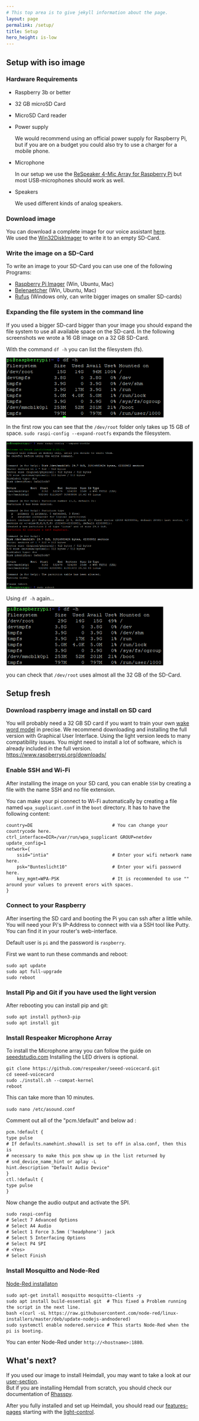 ```yaml
---
# This top area is to give jekyll information about the page.
layout: page
permalink: /setup/
title: Setup
hero_height: is-low
---
```


## Setup with iso image

### Hardware Requirements

- Raspberry 3b or better
- 32 GB microSD Card
- MicroSD Card reader
- Power supply 
    
    We would recommend using an official power supply for Raspberry Pi, but if you are on a budget you could also try to 
    use a charger for a mobile phone.

- Microphone
    
    In our setup we use the [ReSpeaker 4-Mic Array for Raspberry Pi](https://wiki.seeedstudio.com/ReSpeaker_4_Mic_Array_for_Raspberry_Pi/)
    but most USB-microphones should work as well.
    
- Speakers
    
    We used different kinds of analog speakers.
    

### Download image

You can download a complete image for our voice assistant [here](https://th-koeln.sciebo.de/s/7lWlUbdv5jQO77I/download).  
We used the [Win32DiskImager](https://win32-disk-imager.de.uptodown.com/windows) to write it to an empty SD-Card.  

### Write the image on a SD-Card

To write an image to your SD-Card you can use one of the following Programs:

- [Raspberry Pi Imager](https://www.raspberrypi.org/software/) (Win, Ubuntu, Mac)
- [Belenaetcher](https://www.electronjs.org/apps/etcher) (Win, Ubuntu, Mac)
- [Rufus](https://rufus.ie/) (Windows only, can write bigger images on smaller SD-cards)

### Expanding the file system in the command line

If you used a bigger SD-card bigger than your image you should expand the file system to use all available space on the 
SD-card. In the following screenshots we wrote a 16 GB image on a 32 GB SD-Card.

With the command `df -h` you can list the filesystem (fs).

![Filesystem after using an image for setup](../assets/PI-df-h-after-using-image-for-setup.png)

In the first row you can see that the `/dev/root` folder only takes up 15 GB of space. `sudo raspi-config --expand-rootfs`
expands the filesystem.

![Expanding fs](../assets/Pi-expand-rootfs.png)


Using `df -h` again...

![Expanded fs](../assets/Pi-expanded-file-system.png)

you can check that `/dev/root` uses almost all the 32 GB of the SD-Card.


## Setup fresh

### Download raspberry image and install on SD card

You will probably need a 32 GB SD card if you want to train your own [wake word model](/docs/pages/tech-stack/mycroft.md) in precise.
We recommend downloading and installing the full version with Graphical User Interface. Using the light version leeds to 
many compatibility issues. You might need to install a lot of software, which is already included in the full version.
https://www.raspberrypi.org/downloads/

### Enable SSH and Wi-Fi

After installing the image on your SD card, you can enable `SSH` by creating a file with the name SSH and no file extension.

You can make your pi connect to Wi-Fi automatically by creating a file named `wpa_supplicant.conf` in the `boot` directory.
It has to have the following content:

```
country=DE                              # You can change your countrycode here.
ctrl_interface=DIR=/var/run/wpa_supplicant GROUP=netdev
update_config=1
network={
    ssid="intia"                        # Enter your wifi network name here.
    psk="Bunteslicht10"                 # Enter your wifi password here.
    key_mgmt=WPA-PSK                    # It is recommended to use "" around your values to prevent erors with spaces.
}
```

### Connect to your Raspberry

After inserting the SD card and booting the Pi you can ssh after a little while. You will need your Pi's IP-Address to
connect with via a SSH tool like Putty. You can find it in your router's web-interface. 

Default user is `pi` and the password is `raspberry`.

First we want to run these commands and reboot:

```
sudo apt update
sudo apt full-upgrade
sudo reboot
```

### Install Pip and Git if you have used the light version

After rebooting you can install pip and git:

```
sudo apt install python3-pip
sudo apt install git
```

### Install Respeaker Microphone Array

To install the Microphone array you can follow the guide on [seeedstudio.com](https://wiki.seeedstudio.com/ReSpeaker_4_Mic_Array_for_Raspberry_Pi/)
Installing the LED drivers is optional.

```
git clone https://github.com/respeaker/seeed-voicecard.git
cd seeed-voicecard
sudo ./install.sh --compat-kernel
reboot
```

This can take more than 10 minutes.

`sudo nano /etc/asound.conf`

Comment out all of the "pcm.!default" and below ad :


```
pcm.!default {
type pulse
# If defaults.namehint.showall is set to off in alsa.conf, then this is
# necessary to make this pcm show up in the list returned by
# snd_device_name_hint or aplay -L
hint.description "Default Audio Device"
}
ctl.!default {
type pulse
}
```

Now change the audio output and activate the SPI.

```
sudo raspi-config
# Select 7 Advanced Options
# Select A4 Audio
# Select 1 Force 3.5mm ('headphone') jack
# Select 5 Interfacing Options
# Select P4 SPI
# <Yes>
# Select Finish
```

### Install Mosquitto and Node-Red

[Node-Red installaton](https://nodered.org/docs/getting-started/raspberrypi)

```
sudo apt-get install mosquitto mosquitto-clients -y
sudo apt install build-essential git  # This fixed a Problem running the script in the next line.
bash <(curl -sL https://raw.githubusercontent.com/node-red/linux-installers/master/deb/update-nodejs-andnodered)
sudo systemctl enable nodered.service # This starts Node-Red when the pi is booting.
```

You can enter Node-Red under `http://<hostname>:1880`.


## What's next?

If you used our image to install Heimdall, you may want to take a look at our [user-section](./users/index.md).   
But if you are installing Hemdall from scratch, you should check our documentation of [Rhasspy](./tech-stack/rhasspy.md).  

After you fully installed and set up Heimdall, you should read our [features-pages](./features/index.md) starting with the [light-control](./features/lights.md).  























